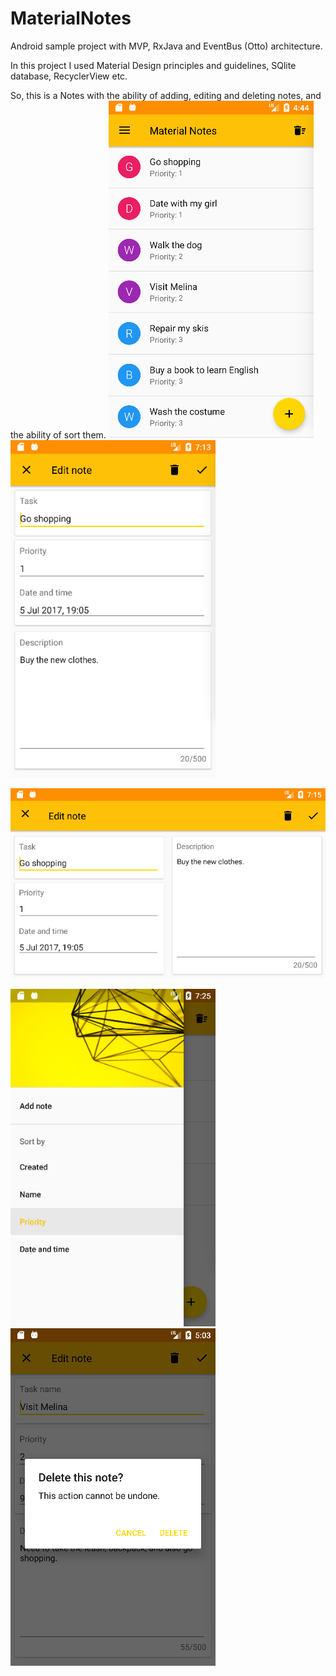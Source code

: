 # MaterialNotes
Android sample project with MVP, RxJava and EventBus (Otto) architecture.

In this project I used Material Design principles and guidelines, SQlite database, RecyclerView etc.

So, this is a Notes with the ability of adding, editing and deleting notes, and the ability of sort them.
<img src="https://raw.githubusercontent.com/nanorus/MaterialNotes/5246d1a32b5b9a531f28900331a96e6e55faf813/app/appScreens/noteList.jpg" width="328" height="540" alt="NoteList screen" /> <img src="https://raw.githubusercontent.com/nanorus/MaterialNotes/master/app/appScreens/noteEditor.jpg" alt="NoteEditor screen"  width="328" height="540"/> 

![NoteEditor land screen](https://raw.githubusercontent.com/nanorus/MaterialNotes/master/app/appScreens/noteEditor_land.jpg)

<img src="https://raw.githubusercontent.com/nanorus/MaterialNotes/master/app/appScreens/drawer.jpg" alt="Drawer screenshote"  width="328" height="540"/> <img src="https://github.com/nanorus/MaterialNotes/blob/8152c800faf5d8ec712e7b4af0060b504890d585/app/appScreens/deleteNote.jpg" alt="Delete note screenshote"  width="328" height="540"/> 
